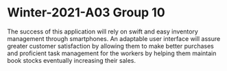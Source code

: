 # Winter-2021-A03 Group 10

The success of this application will rely on swift and easy inventory management
through smartphones. An adaptable user interface will assure greater customer
satisfaction by allowing them to make better purchases and proficient task
management for the workers by helping them maintain book stocks eventually
increasing their sales. 
